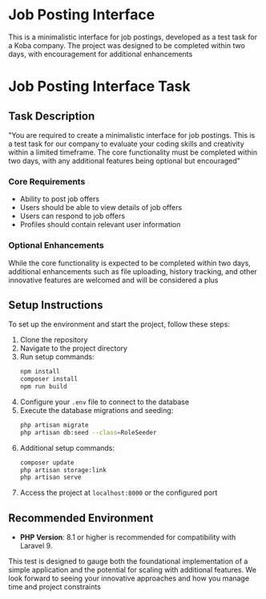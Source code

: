 # Job Posting Interface

This is a minimalistic interface for job postings, developed as a test task for a Koba company. The project was designed to be completed within two days, with encouragement for additional enhancements

# Job Posting Interface Task

## Task Description

"You are required to create a minimalistic interface for job postings. This is a test task for our company to evaluate your coding skills and creativity within a limited timeframe. The core functionality must be completed within two days, with any additional features being optional but encouraged"

### Core Requirements
   - Ability to post job offers
   - Users should be able to view details of job offers
   - Users can respond to job offers
   - Profiles should contain relevant user information

### Optional Enhancements

While the core functionality is expected to be completed within two days, additional enhancements such as file uploading, history tracking, and other innovative features are welcomed and will be considered a plus

## Setup Instructions

To set up the environment and start the project, follow these steps:

1. Clone the repository
2. Navigate to the project directory
3. Run setup commands:
    ```bash
    npm install
    composer install
    npm run build
    ```
4. Configure your `.env` file to connect to the database
5. Execute the database migrations and seeding:
    ```bash
    php artisan migrate
    php artisan db:seed --class=RoleSeeder
    ```
6. Additional setup commands:
    ```bash
    composer update
    php artisan storage:link
    php artisan serve
    ```
7. Access the project at `localhost:8000` or the configured port

## Recommended Environment

- **PHP Version**: 8.1 or higher is recommended for compatibility with Laravel 9.

This test is designed to gauge both the foundational implementation of a simple application and the potential for scaling with additional features. We look forward to seeing your innovative approaches and how you manage time and project constraints

